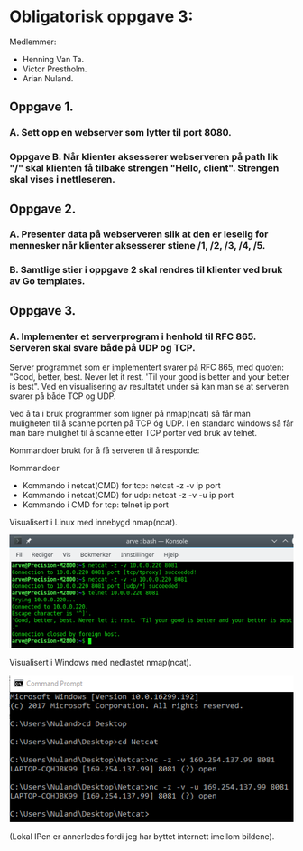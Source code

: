
# Obligatorisk oppgave 3: 

Medlemmer: 
- Henning Van Ta.
- Victor Prestholm.
- Arian Nuland. 

## Oppgave 1. 

### A. Sett opp en webserver som lytter til port 8080.


### Oppgave B. Når klienter aksesserer webserveren på path lik "/" skal klienten få tilbake strengen "Hello, client". Strengen skal vises i nettleseren.


## Oppgave 2. 

### A. Presenter data på webserveren slik at den er leselig for mennesker når klienter aksesserer stiene /1, /2, /3, /4, /5.

### B. Samtlige stier i oppgave 2 skal rendres til klienter ved bruk av Go templates.


## Oppgave 3. 

### A. Implementer et serverprogram i henhold til RFC 865. Serveren skal svare både på UDP og TCP.

Server programmet som er implementert svarer på RFC 865, med quoten: "Good, better, best. Never let it rest. 'Til your good is better and your better is best". Ved en visualisering av resultatet under så kan man se at serveren svarer på både TCP og UDP.

Ved å ta i bruk programmer som ligner på nmap(ncat) så får man muligheten til å scanne porten på TCP óg UDP. I en standard windows så får man bare mulighet til å scanne etter TCP porter ved bruk av telnet.

Kommandoer brukt for å få serveren til å responde:

Kommandoer
- Kommando i netcat(CMD) for tcp: netcat -z -v ip port
- Kommando i netcat(CMD) for udp: netcat -z -v -u ip port
- Kommando i CMD for tcp: telnet ip port 

Visualisert i Linux med innebygd nmap(ncat).

![Linux](https://github.com/Prestholm/TeamStovsuger/blob/master/Oblig3/Bilder/6ca6423f65a32074e60b61d4bfd0e9cc.png)

Visualisert i Windows med nedlastet nmap(ncat).

![Windows](https://github.com/Prestholm/TeamStovsuger/blob/master/Oblig3/Bilder/b0702e286232c1515c9a43f6947e5040.png)

(Lokal IPen er annerledes fordi jeg har byttet internett imellom bildene).

